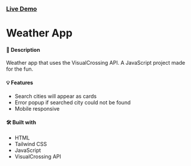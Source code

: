 ### [Live Demo](https://vedantlavale.github.io/weather-app)
# Weather App
#### 📝 Description
Weather app that uses the VisualCrossing API. A JavaScript project made for the fun.

#### 💡 Features
* Search cities will appear as cards
*  Error popup if searched city could not be found
*  Mobile responsive

#### 🛠️ Built with
*  HTML
*  Tailwind CSS
*  JavaScript
*  VisualCrossing API
